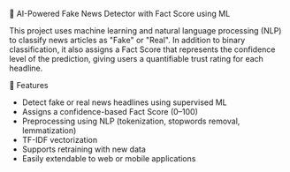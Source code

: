 📰 AI-Powered Fake News Detector with Fact Score using ML

This project uses machine learning and natural language processing (NLP) to classify news articles as "Fake" or "Real". In addition to binary classification, it also assigns a Fact Score that represents the confidence level of the prediction, giving users a quantifiable trust rating for each headline.

🚀 Features

- Detect fake or real news headlines using supervised ML
- Assigns a confidence-based Fact Score (0–100)
- Preprocessing using NLP (tokenization, stopwords removal, lemmatization)
- TF-IDF vectorization
- Supports retraining with new data
- Easily extendable to web or mobile applications




